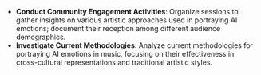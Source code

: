 - **Conduct Community Engagement Activities**: Organize sessions to gather insights on various artistic approaches used in portraying AI emotions; document their reception among different audience demographics.
- **Investigate Current Methodologies**: Analyze current methodologies for portraying AI emotions in music, focusing on their effectiveness in cross-cultural representations and traditional artistic styles.